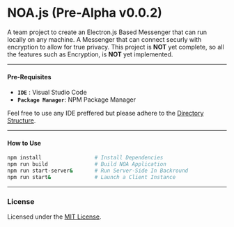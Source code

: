 # NOA.js (Pre-Alpha v0.0.2)

A team project to create an Electron.js Based Messenger that can run locally on any machine. A Messenger that can connect securly with encryption to allow for true privacy. This project is **NOT** yet complete, so all the features such as Encryption, is **NOT** yet implemented.

---
#### Pre-Requisites
- **`IDE`** : Visual Studio Code
- **`Package Manager`**: NPM Package Manager

Feel free to use any IDE preffered but please adhere to the [Directory Structure](docs/dir_structure.md).

---
#### How to Use
``` bash
npm install                 # Install Dependencies
npm run build               # Build NOA Application
npm run start-server&       # Run Server-Side In Backround
npm run start&              # Launch a Client Instance
```

---
### License
Licensed under the [MIT License](LICENSE).
